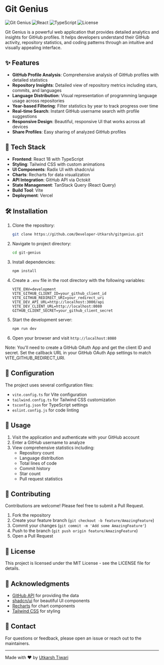 # Git Genius

![Git Genius](https://img.shields.io/badge/Git-Genius-blue)
![React](https://img.shields.io/badge/React-18.3.1-blue)
![TypeScript](https://img.shields.io/badge/TypeScript-5.5.3-blue)
![License](https://img.shields.io/badge/license-MIT-green)

Git Genius is a powerful web application that provides detailed analytics and insights for GitHub profiles. It helps developers understand their GitHub activity, repository statistics, and coding patterns through an intuitive and visually appealing interface.

## ✨ Features

- **GitHub Profile Analysis**: Comprehensive analysis of GitHub profiles with detailed statistics
- **Repository Insights**: Detailed view of repository metrics including stars, commits, and languages
- **Language Distribution**: Visual representation of programming language usage across repositories
- **Year-based Filtering**: Filter statistics by year to track progress over time
- **Real-time Search**: Instant GitHub username search with profile suggestions
- **Responsive Design**: Beautiful, responsive UI that works across all devices
- **Share Profiles**: Easy sharing of analyzed GitHub profiles

## 🚀 Tech Stack

- **Frontend**: React 18 with TypeScript
- **Styling**: Tailwind CSS with custom animations
- **UI Components**: Radix UI with shadcn/ui
- **Charts**: Recharts for data visualization
- **API Integration**: GitHub API via Octokit
- **State Management**: TanStack Query (React Query)
- **Build Tool**: Vite
- **Deployment**: Vercel

## 🛠️ Installation

1. Clone the repository:

   ```bash
   git clone https://github.com/Developer-Utkarsh/gitgenius.git
   ```

2. Navigate to project directory:

   ```bash
   cd git-genius
   ```

3. Install dependencies:

   ```bash
   npm install
   ```

4. Create a `.env` file in the root directory with the following variables:

   ```env
   VITE_ENV=development
   VITE_GITHUB_CLIENT_ID=your_github_client_id
   VITE_GITHUB_REDIRECT_URI=your_redirect_uri
   VITE_DEV_API_URL=http://localhost:3000/api
   VITE_DEV_CLIENT_URL=http://localhost:8080
   GITHUB_CLIENT_SECRET=your_github_client_secret
   ```

5. Start the development server:

   ```bash
   npm run dev
   ```

6. Open your browser and visit `http://localhost:8080`

Note: You'll need to create a GitHub OAuth App and get the client ID and secret. Set the callback URL in your GitHub OAuth App settings to match VITE_GITHUB_REDIRECT_URI.

## 🔧 Configuration

The project uses several configuration files:

- `vite.config.ts` for Vite configuration
- `tailwind.config.ts` for Tailwind CSS customization
- `tsconfig.json` for TypeScript settings
- `eslint.config.js` for code linting

## 🌟 Usage

1. Visit the application and authenticate with your GitHub account
2. Enter a GitHub username to analyze
3. View comprehensive statistics including:
   - Repository count
   - Language distribution
   - Total lines of code
   - Commit history
   - Star count
   - Pull request statistics

## 🤝 Contributing

Contributions are welcome! Please feel free to submit a Pull Request.

1. Fork the repository
2. Create your feature branch (`git checkout -b feature/AmazingFeature`)
3. Commit your changes (`git commit -m 'Add some AmazingFeature'`)
4. Push to the branch (`git push origin feature/AmazingFeature`)
5. Open a Pull Request

## 📝 License

This project is licensed under the MIT License - see the LICENSE file for details.

## 🙏 Acknowledgments

- [GitHub API](https://docs.github.com/en/rest) for providing the data
- [shadcn/ui](https://ui.shadcn.com/) for beautiful UI components
- [Recharts](https://recharts.org/) for chart components
- [Tailwind CSS](https://tailwindcss.com/) for styling

## 📧 Contact

For questions or feedback, please open an issue or reach out to the maintainers.

---

Made with ❤️ by [Utkarsh Tiwari](https://github.com/Developer-Utkarsh)
